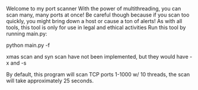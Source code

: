 
Welcome to my port scanner
With the power of multithreading, you can scan many, many ports at once!
Be careful though because if you scan too quickly, you might bring down a host or cause a ton of alerts!
As with all tools, this tool is only for use in legal and ethical activities
Run this tool by running main.py:

python main.py <host> -f

xmas scan and syn scan have not been implemented, but they would have -x and -s

By default, this program will scan TCP ports 1-1000 w/ 10 threads, the scan will take approximately 25 seconds.

